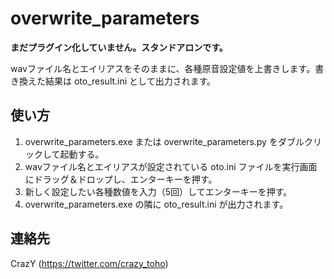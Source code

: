 # overwrite_parameters

**まだプラグイン化していません。スタンドアロンです。**

wavファイル名とエイリアスをそのままに、各種原音設定値を上書きします。書き換えた結果は oto_result.ini として出力されます。

## 使い方

1. overwrite_parameters.exe または overwrite_parameters.py をダブルクリックして起動する。
2. wavファイル名とエイリアスが設定されている oto.ini ファイルを実行画面にドラッグ＆ドロップし、エンターキーを押す。
3. 新しく設定したい各種数値を入力（5回）してエンターキーを押す。
4. overwrite_parameters.exe の隣に oto_result.ini が出力されます。

## 連絡先

CrazY (https://twitter.com/crazy_toho)